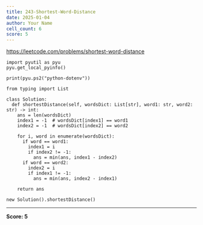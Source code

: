 ```yaml
---
title: 243-Shortest-Word-Distance
date: 2025-01-04
author: Your Name
cell_count: 6
score: 5
---
```


https://leetcode.com/problems/shortest-word-distance


```
import pyutil as pyu
pyu.get_local_pyinfo()
```


```
print(pyu.ps2("python-dotenv"))
```


```
from typing import List
```


```
class Solution:
  def shortestDistance(self, wordsDict: List[str], word1: str, word2: str) -> int:
    ans = len(wordsDict)
    index1 = -1  # wordsDict[index1] == word1
    index2 = -1  # wordsDict[index2] == word2

    for i, word in enumerate(wordsDict):
      if word == word1:
        index1 = i
        if index2 != -1:
          ans = min(ans, index1 - index2)
      if word == word2:
        index2 = i
        if index1 != -1:
          ans = min(ans, index2 - index1)

    return ans
```


```
new Solution().shortestDistance()
```


---
**Score: 5**
